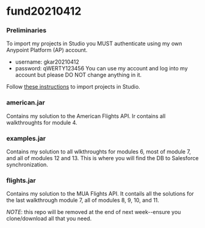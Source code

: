 # fund20210412

### Preliminaries
To import my projects in Studio you MUST authenticate using my own Anypoint Platform (AP) account.
- username: gkar20210412
- password: qWERTY123456
You can use my account and log into my account but please DO NOT change anything in it.

Follow [these instructions](https://docs.mulesoft.com/studio/7.7/import-export-packages) to import projects in Studio.

### american.jar
Contains my solution to the American Flights API.  Ir contains all walkthroughts for module 4.

### examples.jar
Contains my solution to all wlkthroughts for modules 6, most of module 7, and all of modules 12 and 13.  This is where you will find the DB to Salesforce synchronization.

### flights.jar
Contains my solution to the MUA Flights API.  It contails all the solutions for the last walkthrough module 7, all of modules 8, 9, 10, and 11.

*NOTE*: this repo will be removed at the end of next week--ensure you clone/download all that you need.
